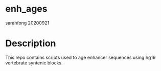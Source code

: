 # enh_ages
sarahfong
20200921

# Description
This repo contains scripts used to age enhancer sequences using hg19 vertebrate syntenic blocks.
